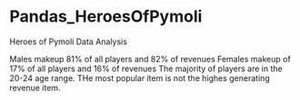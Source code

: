 # Pandas_HeroesOfPymoli
Heroes of Pymoli Data Analysis

Males makeup 81% of all players and 82% of revenues
Females makeup of 17% of all players and 16% of revenues
The majority of players are in the 20-24 age range.
THe most popular item is not the highes generating revenue item.
